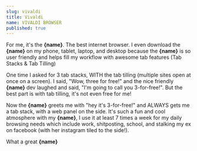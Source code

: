 ```yaml
---
slug: vivaldi
title: Vivaldi
name: VIVALDI BROWSER
published: true
---
```


For me, it's the <b name="insert">{name}</b>. The best internet browser. I even download the <b name="insert">{name}</b> on my phone, tablet, laptop, and desktop because the <b name="insert">{name}</b> is so user friendly and helps fill my workflow with awesome tab features (Tab Stacks & Tab Tilling)
    
One time I asked for 3 tab stacks, WITH the tab tilling (multiple sites open at once on a screen). I said, "Wow, three for free!" and the nice friendly <b name="insert">{name}</b> dev laughed and said, "I'm going to call you 3-for-free!". But the best part is with tab tilling, it's not even free for me!
    
Now the <b name="insert">{name}</b> greets me with "hey it's 3-for-free!" and ALWAYS gets me a tab stack, with a web panel on the side. It's such a fun and cool atmosphere with my <b name="insert">{name}</b>, I use it at least 7 times a week for my daily browsing needs which include work, shitposting, school, and stalking my ex on facebook (with her instagram tiled to the side!).
    
What a great <b name="insert">{name}</b>